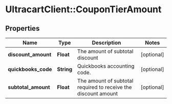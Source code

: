 # UltracartClient::CouponTierAmount

## Properties
Name | Type | Description | Notes
------------ | ------------- | ------------- | -------------
**discount_amount** | **Float** | The amount of subtotal discount | [optional] 
**quickbooks_code** | **String** | Quickbooks accounting code. | [optional] 
**subtotal_amount** | **Float** | The amount of subtotal required to receive the discount amount | [optional] 


